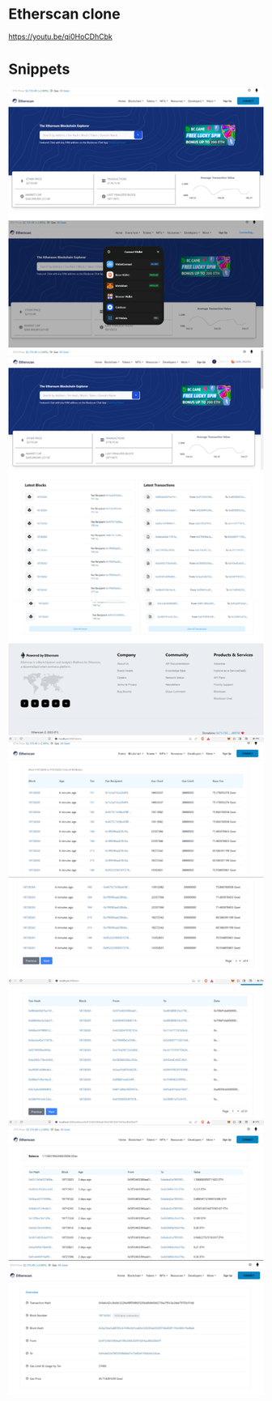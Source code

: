 # Etherscan clone

https://youtu.be/qi0HoCDhCbk

# Snippets

<img src="./img/etherscan1.png" />
<img src="./img//etherscan9.png" />
<img src="./img//etherscan10.png" />

<img src="./img//etherscan2.png" />

<img src="./img//etherscan3.png" />

<img src="./img//etherscan4.png" />

<img src="./img/etherscan5.png" />

<img src="./img//etherscan6.png" />
<img src="./img//etherscan7.png" />

<img src="./img/etherscan8.png" />
